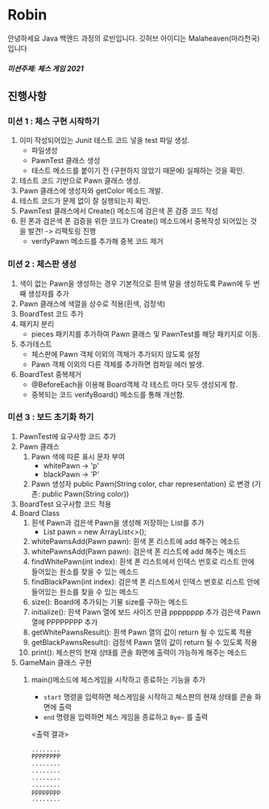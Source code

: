 # Robin
안녕하세요 Java 백엔드 과정의 로빈입니다. 깃허브 아이디는 Malaheaven(마라천국) 입니다
##### 미션주제: 체스 게임 2021
## 진행사항 
### 미션 1 : 체스 구현 시작하기
1. 이미 작성되어있는 Junit 테스트 코드 넣을 test 파일 생성.
   * 파일생성
   * PawnTest 클래스 생성
   * 테스트 메소드를 붙이기 전 (구현하지 않았기 때문에)  실패하는 것을 확인.
2. 테스트 코드 기반으로 Pawn 클래스 생성.
3. Pawn 클래스에 생성자와 getColor 메소드 개발.
4. 테스트 코드가 문제 없이 잘 실행되는지 확인.
5. PawnTest 클래스에서 Create() 메소드에 검은색 폰 검증 코드 작성
6. 흰 폰과 검은색 폰 검증을 위한 코드가 Create() 메소드에서 중복작성 되어있는 것을 발견! -> 리팩토링 진행
   *  verifyPawn 메소드를 추가해 중복 코드 제거
   
### 미션 2 : 체스판 생성

1. 색이 없는 Pawn을 생성하는 경우 기본적으로 흰색 말을 생성하도록 Pawn에 두 번째 생성자를 추가
2. Pawn 클래스에 색깔을 상수로 적용(흰색, 검정색)
3. BoardTest 코드 추가
4. 패키지 분리
   * pieces 패키지를 추가하여 Pawn 클래스 및 PawnTest를 해당 패키지로 이동.
5. 추가테스트
   * 체스판에 Pawn 객체 이외의 객체가 추가되지 않도록 설정
   * Pawn 객체 이외의 다른 객체를 추가하면 컴파일 에러 발생.
6. BoardTest 중복제거
   * @BeforeEach을 이용해 Board객체 각 테스트 마다 모두 생성되게 함.
   * 중복되는 코드 verifyBoard() 메소드를 통해 개선함.

### 미션 3 : 보드 초기화 하기

1. PawnTest에 요구사항 코드 추가 
2. Pawn 클래스
   1. Pawn 색에 따른 표시 문자 부여
      * whitePawn -> 'p'
      * blackPawn -> 'P'
   2. Pawn 생성자 public Pawn(String color, char representation) 로 변경 (기존: public Pawn(String color))
3. BoardTest 요구사항 코드 적용
4. Board Class 
   1. 흰색 Pawn과 검은색 Pawn을 생성해 저장하는 List를 추가
      * List<Pawn> pawn = new ArrayList<>();
   2. whitePawnsAdd(Pawn pawn): 흰색 폰 리스트에 add 해주는 메소드
   3. whitePawnsAdd(Pawn pawn): 검은색 폰 리스트에 add 해주는 메소드
   4. findWhitePawn(int index): 흰색 폰 리스트에서 인덱스 번호로 리스트 안에 들어있는 원소를 찾을 수 있는 메소드
   5. findBlackPawn(int index): 검은색 폰 리스트에서 인덱스 번호로 리스트 안에 들어있는 원소를 찾을 수 있는 메소드
   6. size(): Board에 추가되는 기물 size를 구하는 메소드
   7. initialize(): 흰색 Pawn 열에 보드 사이즈 만큼 pppppppp 추가 검은색 Pawn 열에 PPPPPPPP 추가
   8. getWhitePawnsResult(): 흰색 Pawn 열의 값이 return 될 수 있도록 적용
   9. getBlackPawnsResult(): 검정색 Pawn 열의 값이 return 될 수 있도록 적용
   10. print(): 체스판의 현재 상태를 콘솔 화면에 출력이 가능하게 해주는 메소드 
5. GameMain 클래스 구현
   1. main()메소드에 체스게임을 시작하고 종료하는 기능을 추가
      * `start` 명령을 입력하면 체스게임을 시작하고 체스판의 현재 상태를 콘솔 화면에 출력
      * `end` 명령을 입력하면 체스 게임을 종료하고 `Bye~` 를 출력
   
      <출력 결과>
      ```
      ........
      PPPPPPPP
      ........
      ........
      ........
      ........
      pppppppp
      ........
      ```
